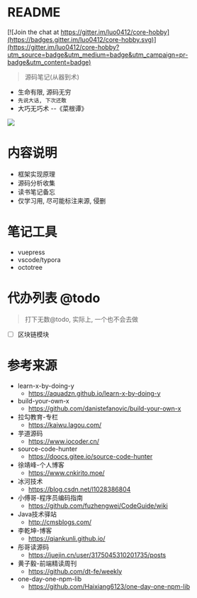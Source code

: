 # README

[![Join the chat at https://gitter.im/luo0412/core-hobby](https://badges.gitter.im/luo0412/core-hobby.svg)](https://gitter.im/luo0412/core-hobby?utm_source=badge&utm_medium=badge&utm_campaign=pr-badge&utm_content=badge)

> 源码笔记(从器到术)

- 生命有限, 源码无穷
- `先说大话, 下次还敢`
- 大巧无巧术 --《菜根谭》

![](https://luo0412.oss-cn-hangzhou.aliyuncs.com/static/images/index/xiong.gif)

# 内容说明

- 框架实现原理
- 源码分析收集
- 读书笔记备忘
- 仅学习用, 尽可能标注来源, 侵删

# 笔记工具

- vuepress
- vscode/typora 
- octotree 

# 代办列表 @todo

> 打下无数@todo, 实际上, 一个也不会去做

- [ ] 区块链模块

# 参考来源

- learn-x-by-doing-y
  - https://aquadzn.github.io/learn-x-by-doing-y
- build-your-own-x
  - https://github.com/danistefanovic/build-your-own-x
- 拉勾教育-专栏
  - https://kaiwu.lagou.com/
- 芋道源码
  - https://www.iocoder.cn/
- source-code-hunter
  - https://doocs.gitee.io/source-code-hunter
- 徐靖峰-个人博客
  - https://www.cnkirito.moe/
- 冰河技术
  - https://blog.csdn.net/l1028386804
- 小傅哥-程序员编码指南
  - https://github.com/fuzhengwei/CodeGuide/wiki
- Java技术驿站
  - http://cmsblogs.com/
- 李乾坤-博客
  - https://qiankunli.github.io/
- 彤哥读源码
  - https://juejin.cn/user/3175045310201735/posts
- 黄子毅-前端精读周刊
  - https://github.com/dt-fe/weekly
- one-day-one-npm-lib
  - https://github.com/Haixiang6123/one-day-one-npm-lib